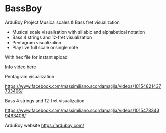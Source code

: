 # BassBoy
ArduBoy Project Musical scales &amp; Bass fret visualization

- Musical scale visualization with sillabic and alphabetical notation
- Bass 4 strings and 12-fret visualization
- Pentagram visualization
- Play live full scale or single note

With hex file for instant upload

Info video here

Pentagram visualization

https://www.facebook.com/massimiliano.scordamaglia/videos/10154821437733406/

Bass 4 strings and 12-fret visualization

https://www.facebook.com/massimiliano.scordamaglia/videos/10154783439463406/

ArduBoy website
https://arduboy.com/
